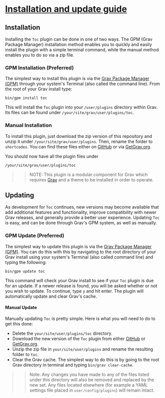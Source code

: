 # [Installation and update guide][project]
[project]: https://github.com/sommerregen/grav-plugin-toc

## Installation

Installing the `Toc` plugin can be done in one of two ways. The GPM (Grav Package Manager) installation method enables you to quickly and easily install the plugin with a simple terminal command, while the manual method enables you to do so via a zip file.

### GPM Installation (Preferred)

The simplest way to install this plugin is via the [Grav Package Manager (GPM)](http://learn.getgrav.org/advanced/grav-gpm) through your system's Terminal (also called the command line). From the root of your Grav install type:

	bin/gpm install toc

This will install the `Toc` plugin into your `/user/plugins` directory within Grav. Its files can be found under `/your/site/grav/user/plugins/toc`.

### Manual Installation

To install this plugin, just download the zip version of this repository and unzip it under `/your/site/grav/user/plugins`. Then, rename the folder to `shortcodes`. You can find these files either on [GitHub](https://github.com/sommerregen/grav-plugin-toc) or via [GetGrav.org](http://getgrav.org/downloads/plugins).

You should now have all the plugin files under

	/your/site/grav/user/plugins/toc

>> NOTE: This plugin is a modular component for Grav which requires [Grav](http://github.com/getgrav/grav) and a theme to be installed in order to operate.

## Updating

As development for `Toc` continues, new versions may become available that add additional features and functionality, improve compatibility with newer Grav releases, and generally provide a better user experience. Updating `Toc` is easy, and can be done through Grav's GPM system, as well as manually.

### GPM Update (Preferred)

The simplest way to update this plugin is via the [Grav Package Manager (GPM)](http://learn.getgrav.org/advanced/grav-gpm). You can do this with this by navigating to the root directory of your Grav install using your system's Terminal (also called command line) and typing the following:

	bin/gpm update toc

This command will check your Grav install to see if your `Toc` plugin is due for an update. If a newer release is found, you will be asked whether or not you wish to update. To continue, type `y` and hit enter. The plugin will automatically update and clear Grav's cache.

#### Manual Update

Manually updating `Toc` is pretty simple. Here is what you will need to do to get this done:

* Delete the `your/site/user/plugins/toc` directory.
* Download the new version of the `Toc` plugin from either [GitHub](https://github.com/sommerregen/grav-plugin-toc) or [GetGrav.org](http://getgrav.org/downloads/plugins).
* Unzip the zip file in `your/site/user/plugins` and rename the resulting folder to `toc`.
* Clear the Grav cache. The simplest way to do this is by going to the root Grav directory in terminal and typing `bin/grav clear-cache`.

>> Note: Any changes you have made to any of the files listed under this directory will also be removed and replaced by the new set. Any files located elsewhere (for example a YAML settings file placed in `user/config/plugins`) will remain intact.

